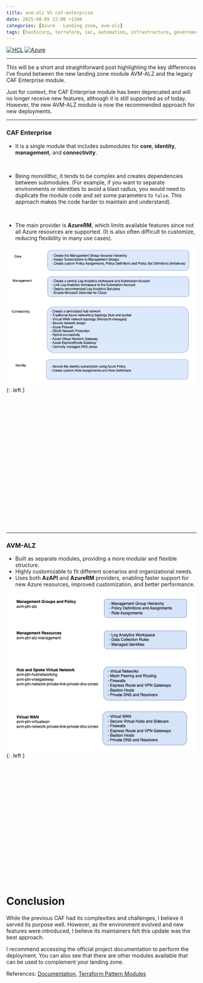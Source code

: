 ```yaml
---
title: avm-alz VS caf-enterprise 
date: 2025-08-05 22:00 +1300
categories: [Azure - Landing zone, avm-alz]
tags: [hashicorp, terraform, iac, automation, infrastructure, governance]
---
```


[![HCL](https://img.shields.io/badge/language-HCL-blueviolet)](https://www.terraform.io/)
[![Azure](https://img.shields.io/badge/provider-Azure-blue)](https://registry.terraform.io/providers/hashicorp/azurerm/latest)

---

This will be a short and straightforward post highlighting the key differences I’ve found between the new landing zone module AVM-ALZ and the legacy CAF Enterprise module.

Just for context, the CAF Enterprise module has been deprecated and will no longer receive new features, although it is still supported as of today. However, the new AVM-ALZ module is now the recommended approach for new deployments.

---

### CAF Enterprise

- It is a single module that includes submodules for **core**, **identity**, **management**, and **connectivity**.
<br>

- Being monolithic, it tends to be complex and creates dependencies between submodules. (For example, if you want to separate environments or identities to avoid a blast radius, you would need to duplicate the module code and set some parameters to `false`. This approach makes the code harder to maintain and understand).
<br>

- The main provider is **AzureRM**, which limits available features since not all Azure resources are supported. (It is also often difficult to customize, reducing flexibility in many use cases).

![](/assets/img/posts/caf_caf_features.png){: .left }

<br><br><br><br><br><br><br><br><br><br><br><br><br><br><br><br><br><br><br><br>

---

### AVM-ALZ

- Built as separate modules, providing a more modular and flexible structure.
- Highly customizable to fit different scenarios and organizational needs.
- Uses both **AzAPI** and **AzureRM** providers, enabling faster support for new Azure resources, improved customization, and better performance.

![](/assets/img/posts/caf_alz_features.png){: .left }

<br><br><br><br><br><br><br><br><br><br><br><br><br><br><br><br><br><br>


# Conclusion

While the previous CAF had its complexities and challenges, I believe it served its purpose well. However, as the environment evolved and new features were introduced, I believe its maintainers felt this update was the best approach.


I recommend accessing the official project documentation to perform the deployment. You can also see that there are other modules available that can be used to complement your landing zone. 
 
 References: [Documentation](https://azure.github.io/Azure-Landing-Zones/terraform/#why-have-we-made-this-change), [Terraform Pattern Modules](https://azure.github.io/Azure-Verified-Modules/indexes/terraform/tf-pattern-modules/)